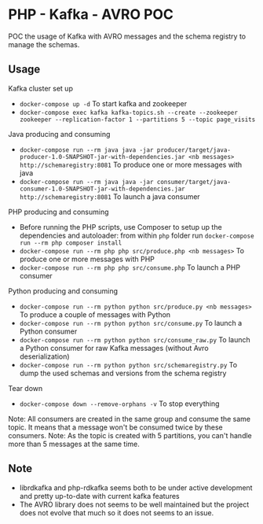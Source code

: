 PHP - Kafka - AVRO POC
======================

POC the usage of Kafka with AVRO messages and the schema registry to manage the schemas.

Usage
-----

Kafka cluster set up

- `docker-compose up -d` To start kafka and zookeeper
- `docker-compose exec kafka kafka-topics.sh --create --zookeeper zookeeper --replication-factor 1 --partitions 5 --topic page_visits`

Java producing and consuming 

- `docker-compose run --rm java java -jar producer/target/java-producer-1.0-SNAPSHOT-jar-with-dependencies.jar <nb messages> http://schemaregistry:8081` To produce one or more messages with java
- `docker-compose run --rm java java -jar consumer/target/java-consumer-1.0-SNAPSHOT-jar-with-dependencies.jar http://schemaregistry:8081` To launch a java consumer

PHP producing and consuming

- Before running the PHP scripts, use Composer to setup up the dependencies and autoloader: from within `php` folder run `docker-compose run --rm php composer install`
- `docker-compose run --rm php php src/produce.php <nb messages>` To produce one or more messages with PHP
- `docker-compose run --rm php php src/consume.php` To launch a PHP consumer

Python producing and consuming
- `docker-compose run --rm python python src/produce.py <nb messages>` To produce a couple of messages with Python
- `docker-compose run --rm python python src/consume.py` To launch a Python consumer
- `docker-compose run --rm python python src/consume_raw.py` To launch a Python consumer for raw Kafka messages (without Avro deserialization)
- `docker-compose run --rm python python src/schemaregistry.py` To dump the used schemas and versions from the schema registry

Tear down

- `docker-compose down --remove-orphans -v` To stop everything

Note: All consumers are created in the same group and consume the same topic. It means that a message won't be consumed twice by these consumers.
Note: As the topic is created with 5 partitions, you can't handle more than 5 messages at the same time.

Note
----

- librdkafka and php-rdkafka seems both to be under active development and pretty up-to-date with current kafka features
- The AVRO library does not seems to be well maintained but the project does not evolve that much so it does not seems to an issue.
